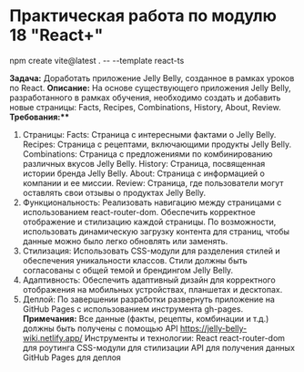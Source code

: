 # Практическая работа по модулю 18 "React+"

npm create vite@latest . -- --template react-ts

**Задача:**
Доработать приложение Jelly Belly, созданное в рамках уроков по React.
**Описание:**
На основе существующего приложения Jelly Belly, разработанного в рамках обучения, необходимо создать и добавить новые страницы: Facts, Recipes, Combinations, History, About, Review.
**Требования:\*\***

1. Страницы:
   Facts: Страница с интересными фактами о Jelly Belly.
   Recipes: Страница с рецептами, включающими продукты Jelly Belly.
   Combinations: Страница с предложениями по комбинированию различных вкусов Jelly Belly.
   History: Страница, посвященная истории бренда Jelly Belly.
   About: Страница с информацией о компании и ее миссии.
   Review: Страница, где пользователи могут оставлять свои отзывы о продуктах Jelly Belly.
2. Функциональность:
   Реализовать навигацию между страницами с использованием react-router-dom.
   Обеспечить корректное отображение и стилизацию каждой страницы.
   По возможности, использовать динамическую загрузку контента для страниц, чтобы данные можно было легко обновлять или заменять.
3. Стилизация:
   Использовать CSS-модули для разделения стилей и обеспечения уникальности классов.
   Стили должны быть согласованы с общей темой и брендингом Jelly Belly.
4. Адаптивность:
   Обеспечить адаптивный дизайн для корректного отображения на мобильных устройствах, планшетах и десктопах.
5. Деплой:
   По завершении разработки развернуть приложение на GitHub Pages с использованием инструмента gh-pages.
   **Примечания:**
   Все данные (факты, рецепты, комбинации и т.д.) должны быть получены с помощью API https://jelly-belly-wiki.netlify.app/
   Инструменты и технологии:
   React
   react-router-dom для роутинга
   CSS-модули для стилизации
   API для получения данных
   GitHub Pages для деплоя
